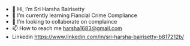 - 👋 Hi, I’m Sri Harsha Bairisetty
- 🌱 I’m currently learning Fiancial Crime Compliance 
- 💞️ I’m looking to collaborate on complaince 
- 📫 How to reach me harsha1683@gmail.com
- Linkedin https://www.linkedin.com/in/sri-harsha-bairisetty-b817212b/

<!---
Bairisetty/Bairisetty is a ✨ special ✨ repository because its `README.md` (this file) appears on your GitHub profile.
You can click the Preview link to take a look at your changes.
--->
